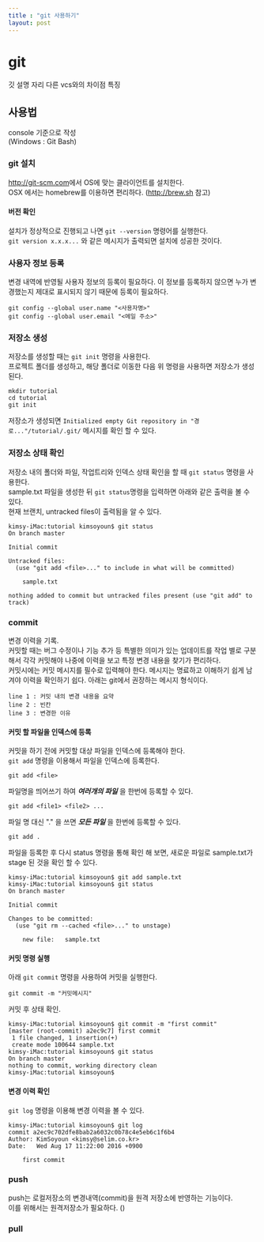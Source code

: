 ```yaml
---
title : "git 사용하기"
layout: post
---
```



# git

깃 설명 자리
다른 vcs와의 차이점
특징


## 사용법  
console 기준으로 작성  
(Windows : Git Bash)  


### git 설치  
<http://git-scm.com>에서 OS에 맞는 클라이언트를 설치한다.  
OSX 에서는 homebrew를 이용하면 편리하다. (<http://brew.sh> 참고)  


#### 버전 확인  
설치가 정상적으로 진행되고 나면 `git --version` 명령어를 실행한다.  
`git version x.x.x...` 와 같은 메시지가 출력되면 설치에 성공한 것이다.  


### 사용자 정보 등록  
변경 내역에 반영될 사용자 정보의 등록이 필요하다. 이 정보를 등록하지 않으면 누가 변경했는지 제대로 표시되지 않기 때문에 등록이 필요하다.  
```
git config --global user.name "<사용자명>"
git config --global user.email "<메일 주소>"
```  


### 저장소 생성  
저장소를 생성할 때는 `git init` 명령을 사용한다.  
프로젝트 폴더를 생성하고, 해당 폴더로 이동한 다음 위 명령을 사용하면 저장소가 생성된다.  
```
mkdir tutorial
cd tutorial
git init
```  
저장소가 생성되면 `Initialized empty Git repository in "경로..."/tutorial/.git/` 메시지를 확인 할 수 있다.  


### 저장소 상태 확인
저장소 내의 폴더와 파일, 작업트리와 인덱스 상태 확인을 할 때 `git status` 명령을 사용한다.  
sample.txt 파일을 생성한 뒤 `git status`명령을 입력하면 아래와 같은 출력을 볼 수 있다.  
현재 브랜치, untracked files이 출력됨을 알 수 있다.  

```
kimsy-iMac:tutorial kimsoyoun$ git status
On branch master

Initial commit

Untracked files:
  (use "git add <file>..." to include in what will be committed)

	sample.txt

nothing added to commit but untracked files present (use "git add" to track)
```  


### commit
변경 이력을 기록.  
커밋할 때는 버그 수정이나 기능 추가 등 특별한 의미가 있는 업데이트를 작업 별로 구분해서 각각 커밋해야 나중에 이력을 보고 특정 변경 내용을 찾기가 편리하다.  
커밋시에는 커밋 메시지를 필수로 입력해야 한다. 메시지는 명료하고 이해하기 쉽게 남겨야 이력을 확인하기 쉽다. 아래는 git에서 권장하는 메시지 형식이다.  
```
line 1 : 커밋 내의 변경 내용을 요약
line 2 : 빈칸
line 3 : 변경한 이유
```  


#### 커밋 할 파일을 인덱스에 등록
커밋을 하기 전에 커밋할 대상 파일을 인덱스에 등록해야 한다.  
`git add` 명령을 이용해서 파일을 인덱스에 등록한다.  
```
git add <file>
```  

파일명을 띄어쓰기 하여 ***여러개의 파일*** 을 한번에 등록할 수 있다.  
```
git add <file1> <file2> ...
```   

파일 명 대신 "." 을 쓰면 ***모든 파일*** 을 한번에 등록할 수 있다.  
```
git add .
```  


파일을 등록한 후 다시 status 명령을 통해 확인 해 보면, 새로운 파일로 sample.txt가 stage 된 것을 확인 할 수 있다.  

```
kimsy-iMac:tutorial kimsoyoun$ git add sample.txt
kimsy-iMac:tutorial kimsoyoun$ git status
On branch master

Initial commit

Changes to be committed:
  (use "git rm --cached <file>..." to unstage)

	new file:   sample.txt

```  


#### 커밋 명령 실행
아래 `git commit` 명령을 사용하여 커밋을 실행한다.
```
git commit -m "커밋메시지"
```  


커밋 후 상태 확인.  

```
kimsy-iMac:tutorial kimsoyoun$ git commit -m "first commit"
[master (root-commit) a2ec9c7] first commit
 1 file changed, 1 insertion(+)
 create mode 100644 sample.txt
kimsy-iMac:tutorial kimsoyoun$ git status
On branch master
nothing to commit, working directory clean
kimsy-iMac:tutorial kimsoyoun$
```  


#### 변경 이력 확인
`git log` 명령을 이용해 변경 이력을 볼 수 있다.  

```
kimsy-iMac:tutorial kimsoyoun$ git log
commit a2ec9c702dfe8bab2a6032c0b78c4e5eb6c1f6b4
Author: KimSoyoun <kimsy@selim.co.kr>
Date:   Wed Aug 17 11:22:00 2016 +0900

    first commit
```  


### push  
push는 로컬저장소의 변경내역(commit)을 원격 저장소에 반영하는 기능이다.  
이를 위해서는 원격저장소가 필요하다. ()  



### pull
